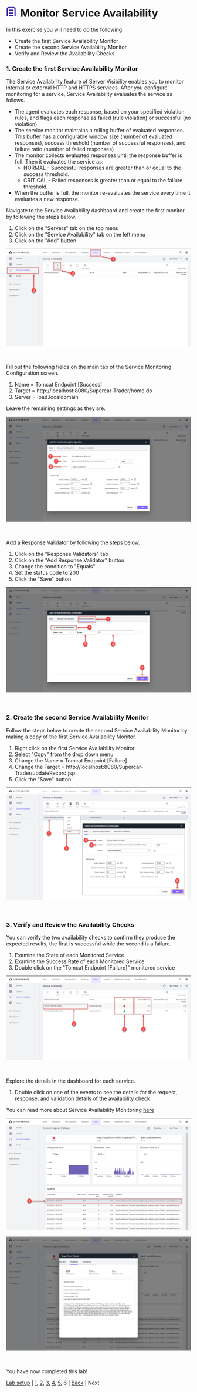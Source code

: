 ![Lab Icon](./assets/images/lab-icon.png) Monitor Service Availability
=========================================================================

In this exercise you will need to do the following:
- Create the first Service Availability Monitor
- Create the second Service Availability Monitor
- Verify and Review the Availability Checks

### **1.** Create the first Service Availability Monitor

The Service Availability feature of Server Visibility enables you to monitor internal or external HTTP and HTTPS services. After you configure monitoring for a service, Service Availability evaluates the service as follows.

- The agent evaluates each response, based on your specified violation rules, and flags each response as failed (rule violation) or successful (no violation)
- The service monitor maintains a rolling buffer of evaluated responses. This buffer has a configurable window size (number of evaluated responses), success threshold (number of successful responses), and failure ratio (number of failed responses)
- The monitor collects evaluated responses until the response buffer is full. Then it evaluates the service as: 
  - NORMAL - Successful responses are greater than or equal to the success threshold.
  - CRITICAL - Failed responses is greater than or equal to the failure threshold.
- When the buffer is full, the monitor re-evaluates the service every time it evaluates a new response.

Navigate to the Service Availability dashboard and create the first monitor by following the steps below.

1. Click on the "Servers" tab on the top menu
2. Click on the "Service Availability" tab on the left menu
3. Click on the "Add" button 

![SAM Dash 1](./assets/images/06-sam-dashboard-01.png)

<br>

Fill out the following fields on the main tab of the Service Monitoring Configuration screen.

1. Name = Tomcat Endpoint [Success]
2. Target = http://localhost:8080/Supercar-Trader/home.do
3. Server = lpad.localdomain 

Leave the remaining settings as they are.

![SAM Dash 2](./assets/images/06-sam-dashboard-02.png)

<br>

Add a Response Validator by following the steps below.

1. Click on the "Response Validators" tab
2. Click on the "Add Response Validator" button
3. Change the condition to "Equals"
4. Set the status code to 200
5. Click the "Save" button 

![SAM Dash 3](./assets/images/06-sam-dashboard-03.png)

<br>

### **2.** Create the second Service Availability Monitor

Follow the steps below to create the second Service Availability Monitor by making a copy of the first Service Availability Monitor.

1. Right click on the first Service Availability Monitor
2. Select "Copy" from the drop down menu
3. Change the Name = Tomcat Endpoint [Failure]
4. Change the Target = http://localhost:8080/Supercar-Trader/updateRecord.jsp
5. Click the "Save" button 

![SAM Dash 4](./assets/images/06-sam-dashboard-04.png)

<br>

### **3.** Verify and Review the Availability Checks

You can verify the two availability checks to confirm they produce the expected results, the first is successful while the second is a failure.

1. Examine the State of each Monitored Service
2. Examine the Success Rate of each Monitored Service
3. Double click on the "Tomcat Endpoint [Failure]" monitored service

![SAM Dash 5](./assets/images/06-sam-dashboard-05.png)

<br>

Explore the details in the dashboard for each service.

1. Double click on one of the events to see the details for the request, response, and validation details of the availability check

You can read more about Service Availability Monitoring [here](https://docs.appdynamics.com/display/latest/Service+Availability+Monitoring)

![SAM Dash 6](./assets/images/06-sam-dashboard-06.png)

![SAM Dash 7](./assets/images/06-sam-dashboard-07.png)

<br>

You have now completed this lab!

[Lab setup](lab-exercise-00.md) | [1](lab-exercise-01.md), [2](lab-exercise-02.md), [3](lab-exercise-03.md), [4](lab-exercise-04.md), [5](lab-exercise-05.md), 6 | [Back](lab-exercise-05.md) | Next


